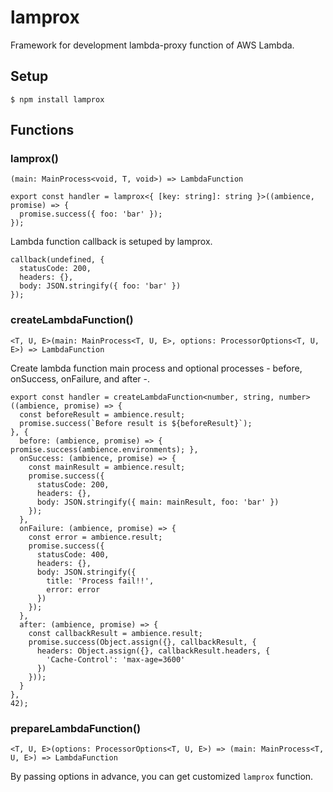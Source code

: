 # lamprox
Framework for development lambda-proxy function of AWS Lambda.

## Setup

```
$ npm install lamprox
```

## Functions
### lamprox()

```
(main: MainProcess<void, T, void>) => LambdaFunction
```

```
export const handler = lamprox<{ [key: string]: string }>((ambience, promise) => {
  promise.success({ foo: 'bar' });
});
```

Lambda function callback is setuped by lamprox.

```
callback(undefined, {
  statusCode: 200,
  headers: {},
  body: JSON.stringify({ foo: 'bar' })
});
```

### createLambdaFunction()

```
<T, U, E>(main: MainProcess<T, U, E>, options: ProcessorOptions<T, U, E>) => LambdaFunction
```

Create lambda function main process and optional processes - before, onSuccess, onFailure, and after -.

```
export const handler = createLambdaFunction<number, string, number>((ambience, promise) => {
  const beforeResult = ambience.result;
  promise.success(`Before result is ${beforeResult}`);
}, {
  before: (ambience, promise) => { promise.success(ambience.environments); },
  onSuccess: (ambience, promise) => {
    const mainResult = ambience.result;
    promise.success({
      statusCode: 200,
      headers: {},
      body: JSON.stringify({ main: mainResult, foo: 'bar' })
    });
  },
  onFailure: (ambience, promise) => {
    const error = ambience.result;
    promise.success({
      statusCode: 400,
      headers: {},
      body: JSON.stringify({
        title: 'Process fail!!',
        error: error
      })
    });
  },
  after: (ambience, promise) => {
    const callbackResult = ambience.result;
    promise.success(Object.assign({}, callbackResult, {
      headers: Object.assign({}, callbackResult.headers, {
        'Cache-Control': 'max-age=3600'
      })
    }));
  }
},
42);
```

### prepareLambdaFunction()

```
<T, U, E>(options: ProcessorOptions<T, U, E>) => (main: MainProcess<T, U, E>) => LambdaFunction
```

By passing options in advance, you can get customized `lamprox` function.
